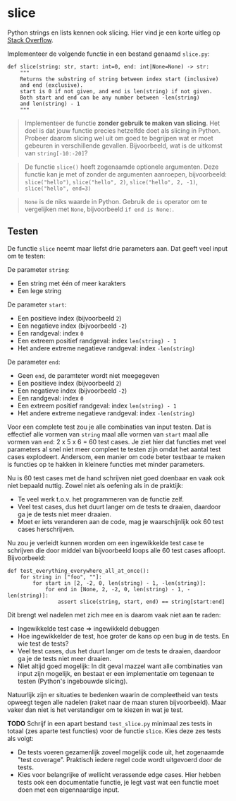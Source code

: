 # slice

Python strings en lists kennen ook slicing. Hier vind je een korte uitleg op [Stack Overflow](https://stackoverflow.com/a/509295).

Implementeer de volgende functie in een bestand genaamd `slice.py`:

    def slice(string: str, start: int=0, end: int|None=None) -> str:
        """
        Returns the substring of string between index start (inclusive)
        and end (exclusive).
        start is 0 if not given, and end is len(string) if not given.
        Both start and end can be any number between -len(string)
        and len(string) - 1
        """

> Implementeer de functie **zonder gebruik te maken van slicing**. Het doel is dat jouw functie precies hetzelfde doet als slicing in Python. Probeer daarom slicing wel uit om goed te begrijpen wat er moet gebeuren in verschillende gevallen. Bijvoorbeeld, wat is de uitkomst van `string[-10:-20]`?

> De functie `slice()` heeft zogenaamde optionele argumenten. Deze functie kan je met of zonder de argumenten aanroepen, bijvoorbeeld: `slice("hello")`, `slice("hello", 2)`, `slice("hello", 2, -1)`, `slice("hello", end=3)` 

> `None` is de niks waarde in Python. Gebruik de `is` operator om te vergelijken met `None`, bijvoorbeeld `if end is None:`. 

## Testen

De functie `slice` neemt maar liefst drie parameters aan. Dat geeft veel input om te testen:

De parameter `string`:

- Een string met één of meer karakters
- Een lege string

De parameter `start`:

- Een positieve index (bijvoorbeeld `2`)
- Een negatieve index (bijvoorbeeld `-2`)
- Een randgeval: index `0`
- Een extreem positief randgeval: index `len(string) - 1`
- Het andere extreme negatieve randgeval: index `-len(string)`

De parameter `end`:

- Geen `end`, de paramteter wordt niet meegegeven
- Een positieve index (bijvoorbeeld `2`)
- Een negatieve index (bijvoorbeeld `-2`)
- Een randgeval: index `0`
- Een extreem positief randgeval: index `len(string) - 1`
- Het andere extreme negatieve randgeval: index `-len(string)`

Voor een complete test zou je alle combinaties van input testen. Dat is effectief alle vormen van `string` maal alle vormen van `start` maal alle vormen van `end`: 2 x 5 x 6 = 60 test cases. Je ziet hier dat functies met veel parameters al snel niet meer compleet te testen zijn omdat het aantal test cases explodeert. Andersom, een manier om code beter testbaar te maken is functies op te hakken in kleinere functies met minder parameters.

Nu is 60 test cases met de hand schrijven niet goed doenbaar en vaak ook niet bepaald nuttig. Zowel niet als oefening als in de praktijk:

- Te veel werk t.o.v. het programmeren van de functie zelf.
- Veel test cases, dus het duurt langer om de tests te draaien, daardoor ga je de tests niet meer draaien.
- Moet er iets veranderen aan de code, mag je waarschijnlijk ook 60 test cases herschrijven.

Nu zou je verleidt kunnen worden om een ingewikkelde test case te schrijven die door middel van bijvoorbeeld loops alle 60 test cases afloopt. Bijvoorbeeld:

    def test_everything_everywhere_all_at_once():
        for string in ["foo", ""]:
            for start in [2, -2, 0, len(string) - 1, -len(string)]:
                for end in [None, 2, -2, 0, len(string) - 1, -len(string)]:
                    assert slice(string, start, end) == string[start:end]

Dit brengt wel nadelen met zich mee en is daarom vaak niet aan te raden:

- Ingewikkelde test case => ingewikkeld debuggen
- Hoe ingewikkelder de test, hoe groter de kans op een bug in de tests. En wie test de tests?
- Veel test cases, dus het duurt langer om de tests te draaien, daardoor ga je de tests niet meer draaien.
- Niet altijd goed mogelijk: In dit geval mazzel want alle combinaties van input zijn mogelijk, en bestaat er een implementatie om tegenaan te testen (Python's ingebouwde slicing).

Natuurlijk zijn er situaties te bedenken waarin de compleetheid van tests opweegt tegen alle nadelen (raket naar de maan sturen bijvoorbeeld). Maar vaker dan niet is het verstandiger om te kiezen in wat je test.

**TODO** Schrijf in een apart bestand `test_slice.py` minimaal zes tests in totaal (zes aparte test functies) voor de functie `slice`. Kies deze zes tests als volgt:

* De tests voeren gezamenlijk zoveel mogelijk code uit, het zogenaamde "test coverage". Praktisch iedere regel code wordt uitgevoerd door de tests.
* Kies voor belangrijke of wellicht verassende edge cases. Hier hebben tests ook een documentatie functie, je legt vast wat een functie moet doen met een eigennaardige input.